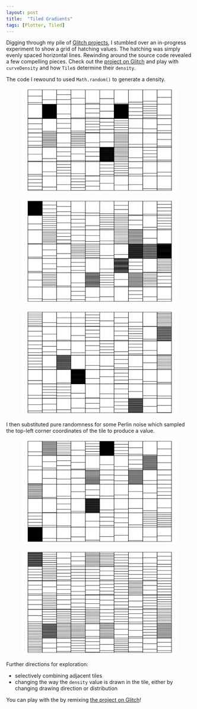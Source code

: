 ```yaml
---
layout: post
title:  "Tiled Gradients"
tags: [Plotter, Tiled]
---
```


Digging through my pile of [Glitch projects](https://glitch.com/@ox), I stumbled over an in-progress experiment to show a grid of hatching values. The hatching was simply evenly spaced horizontal lines. Rewinding around the source code revealed a few compelling pieces. Check out the [project on Glitch](https://glitch.com/~tiled-gradient-1) and play with `curveDensity` and how `Tile`s determine their `density`.

The code I rewound to used `Math.random()` to generate a density.

<figure>
  <img src="/assets/images/tiled-gradients/rendering-tiled-gradient-1-1574375332032.svg">
</figure>

<figure>
  <img src="/assets/images/tiled-gradients/rendering-tiled-gradient-1-1574375747898.svg">
</figure>

<figure>
  <img src="/assets/images/tiled-gradients/rendering-tiled-gradient-1-1574375744162.svg">
</figure>

I then substituted pure randomness for some Perlin noise which sampled the top-left corner coordinates of the tile to produce a value.

<figure>
  <img src="/assets/images/tiled-gradients/rendering-tiled-gradient-1-1574375277797.svg">
</figure>

<figure>
  <img src="/assets/images/tiled-gradients/rendering-tiled-gradient-1-1574376286490.svg">
</figure>

Further directions for exploration:

- selectively combining adjacent tiles
- changing the way the `density` value is drawn in the tile, either by changing drawing direction or distribution

You can play with the by remixing [the project on Glitch](https://glitch.com/~tiled-gradient-1)!
